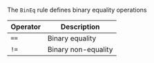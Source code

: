 The `BinEq` rule defines binary equality operations

|Operator|Description|
|---|---|
|`==`|Binary equality|
|`!=`|Binary non-equality|

